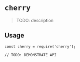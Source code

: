 # `cherry`

> TODO: description

## Usage

```
const cherry = require('cherry');

// TODO: DEMONSTRATE API
```
